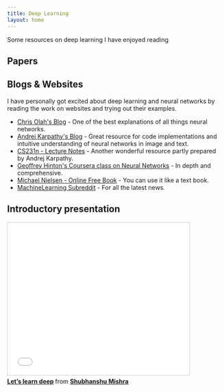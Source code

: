 ```yaml
---
title: Deep Learning
layout: home
---
```


<p>Some resources on deep learning I have enjoyed reading</p>
<h2>Papers</h2>
<div id="bibtex_display"></div>

<h2>Blogs & Websites</h2>
<p>I have personally got excited about deep learning and neural networks by reading the work on websites and trying out their examples.</p>
<ul>
	<li><a href="http://colah.github.io">Chris Olah's Blog</a> - One of the best explanations of all things neural networks.</li>
	<li><a href="http://karpathy.github.io">Andrej Karpathy's Blog</a> - Great resource for code implementations and intuitive understanding of neural networks in image and text.</li>
	<li><a href="http://cs231n.github.io/">CS231n - Lecture Notes</a> - Another wonderful resource partly prepared by Andrej Karpathy.</li>
	<li><a href="http://coursera.org/course/neuralnets">Geoffrey Hinton's Coursera class on Neural Networks</a> - In depth and comprehensive.</li>
	<li><a href="http://neuralnetworksanddeeplearning.com">Michael Nielsen - Online Free Book</a> - You can use it like a text book.</li>
	<li><a href="http://reddit.com/r/MachineLearning/">MachineLearning Subreddit</a> - For all the latest news.</li>
</ul>

<h2>Introductory presentation</h2>
<iframe src="//www.slideshare.net/slideshow/embed_code/key/pxgoLAand9HVyx" width="425" height="355" frameborder="0" marginwidth="0" marginheight="0" scrolling="no" style="border:1px solid #CCC; border-width:1px; margin-bottom:5px; max-width: 100%;" allowfullscreen> </iframe> <div style="margin-bottom:5px"> <strong> <a href="//www.slideshare.net/shubhanshu/lets-learn-deep" title="Let’s learn deep" target="_blank">Let’s learn deep</a> </strong> from <strong><a href="//www.slideshare.net/shubhanshu" target="_blank">Shubhanshu Mishra</a></strong> </div>